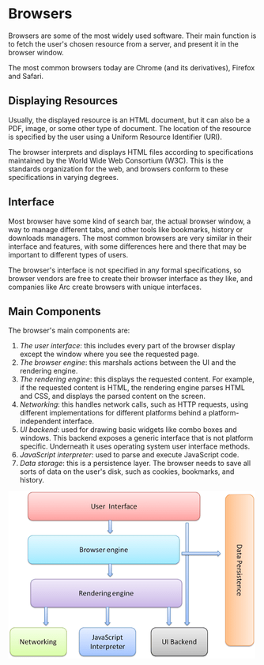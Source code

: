# Browsers

Browsers are some of the most widely used software. Their main function is to
fetch the user's chosen resource from a server, and present it in the browser
window.

The most common browsers today are Chrome (and its derivatives), Firefox and
Safari.

## Displaying Resources

Usually, the displayed resource is an HTML document, but it can also be a PDF,
image, or some other type of document. The location of the resource is specified
by the user using a Uniform Resource Identifier (URI).

The browser interprets and displays HTML files according to specifications
maintained by the World Wide Web Consortium (W3C). This is the standards
organization for the web, and browsers conform to these specifications in
varying degrees.

## Interface

Most browser have some kind of search bar, the actual browser window, a way to
manage different tabs, and other tools like bookmarks, history or downloads
managers. The most common browsers are very similar in their interface and
features, with some differences here and there that may be important to
different types of users.

The browser's interface is not specified in any formal specifications, so
browser vendors are free to create their browser interface as they like, and
companies like Arc create browsers with unique interfaces.

## Main Components

The browser's main components are:

1. _The user interface_: this includes every part of the browser display except
   the window where you see the requested page.
2. _The browser engine_: this marshals actions between the UI and the rendering
   engine.
3. _The rendering engine_: this displays the requested content. For example, if
   the requested content is HTML, the rendering engine parses HTML and CSS, and
   displays the parsed content on the screen.
4. _Networking_: this handles network calls, such as HTTP requests, using
   different implementations for different platforms behind a
   platform-independent interface.
5. _UI backend_: used for drawing basic widgets like combo boxes and windows.
   This backend exposes a generic interface that is not platform specific.
   Underneath it uses operating system user interface methods.
6. _JavaScript interpreter_: used to parse and execute JavaScript code.
7. _Data storage_: this is a persistence layer. The browser needs to save all
   sorts of data on the user's disk, such as cookies, bookmarks, and history.

![Browser components](/public/images/browser-components.png "Browser components")
